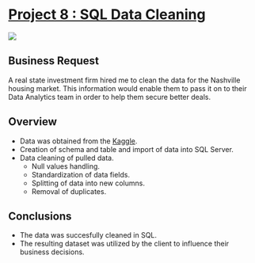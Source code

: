 # [Project 8 : SQL Data Cleaning](https://github.com/davidgomezpr1/SQL_Data_Cleaning)
![](https://images.unsplash.com/photo-1513880989635-6eb491ce7f5b?ixlib=rb-1.2.1&ixid=MnwxMjA3fDB8MHxwaG90by1wYWdlfHx8fGVufDB8fHx8&auto=format&fit=crop&w=1074&q=80)

## Business Request

A real state investment firm hired me to clean the data for the Nashville housing market. This information would enable them to pass it on to their Data Analytics team in order to help them secure better deals.

## Overview

- Data was obtained from the [Kaggle](https://www.kaggle.com/tmthyjames/nashville-housing-data).
- Creation of schema and table and import of data into SQL Server.
- Data cleaning of pulled data.
    - Null values handling.
    - Standardization of data fields.
    - Splitting of data into new columns.
    - Removal of duplicates.

## Conclusions

- The data was succesfully cleaned in SQL.
- The resulting dataset was utilized by the client to influence their business decisions.
